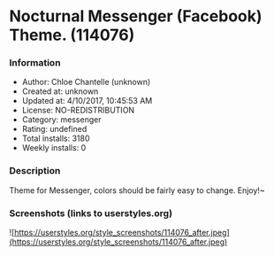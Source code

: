 # Nocturnal Messenger (Facebook) Theme. (114076)

### Information
- Author: Chloe Chantelle (unknown)
- Created at: unknown
- Updated at: 4/10/2017, 10:45:53 AM
- License: NO-REDISTRIBUTION
- Category: messenger
- Rating: undefined
- Total installs: 3180
- Weekly installs: 0


### Description
Theme for Messenger, colors should be fairly easy to change.
Enjoy!~


### Screenshots (links to userstyles.org)
![https://userstyles.org/style_screenshots/114076_after.jpeg](https://userstyles.org/style_screenshots/114076_after.jpeg)


